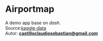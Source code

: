 # Airportmap

A demo app base on *dash*.     
Source:[kaggle-data](https://www.kaggle.com/datasets/jinbonnie/airport-information?resource=download%5C)   
Autor: **castilloclaudiosebastian@gmail.com**
